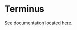 # Terminus

See documentation located [here][1].

[1]: <https://nicholaswilde.io/homelab/apps/terminus/>
